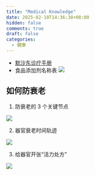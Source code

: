 ```yaml
---
title: "Medical Knowledge"
date: 2025-02-10T14:36:38+08:00
hidden: false
comments: true
draft: false
categories:
  - 健康
---
```


- [默沙东诊疗手册](https://www.msdmanuals.cn/)
- 食品添加剂名称表 ![](https://github.com/alwqx/picx-images-hosting/raw/master/blog/2025/IMG_8659.4cl2vuewbn.webp)

## 如何防衰老

1. 防衰老的 3 个关键节点

![](https://github.com/alwqx/picx-images-hosting/raw/master/blog/2025/IMG_7706.2a5a7t0gk7.webp)

2. 器官衰老时间轨迹

![](https://github.com/alwqx/picx-images-hosting/raw/master/blog/2025/IMG_8556.2h8i38dqf5.webp)

3. 给器官开张“活力处方”

![](https://github.com/alwqx/picx-images-hosting/raw/master/blog/2025/IMG_7705.64e1qrjen2.webp)
